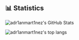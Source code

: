 ## 📊 Statistics
![adr1anmart1nez's GitHub Stats](https://github-readme-stats.vercel.app/api?username=adr1anmart1nez&show_icons=true&theme=tokyonight)

![adr1anmart1nez's top langs](https://github-readme-stats.vercel.app/api/top-langs/?username=adr1anmart1nez&layout=compact&langs_count=6&theme=tokyonight)
